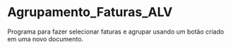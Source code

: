 # Agrupamento_Faturas_ALV
Programa para fazer selecionar faturas e agrupar usando um botão criado em uma novo documento.
